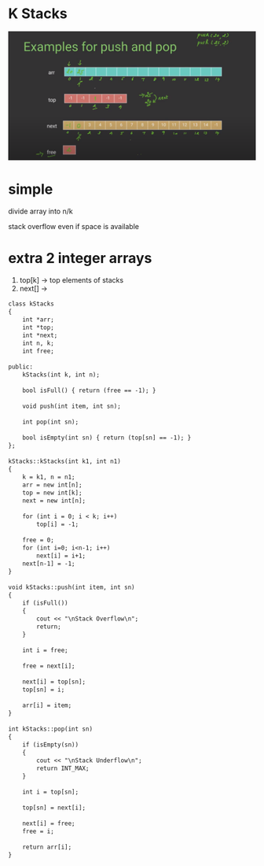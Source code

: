 # K Stacks

![K Stacks](img/k-stacks.png)

# simple 

divide array into n/k

stack overflow even if space is available

# extra 2 integer arrays

1) top[k] -> top elements of stacks
2) next[] -> 

```
class kStacks 
{ 
	int *arr;
	int *top;
	int *next;
	int n, k; 
	int free;

public: 
	kStacks(int k, int n); 

	bool isFull() { return (free == -1); } 

	void push(int item, int sn); 

	int pop(int sn); 

	bool isEmpty(int sn) { return (top[sn] == -1); } 
};

kStacks::kStacks(int k1, int n1) 
{  
	k = k1, n = n1; 
	arr = new int[n]; 
	top = new int[k]; 
	next = new int[n]; 

	for (int i = 0; i < k; i++) 
		top[i] = -1; 

	free = 0; 
	for (int i=0; i<n-1; i++) 
		next[i] = i+1; 
	next[n-1] = -1;  
} 

void kStacks::push(int item, int sn) 
{ 
	if (isFull()) 
	{ 
		cout << "\nStack Overflow\n"; 
		return; 
	} 

	int i = free;

	free = next[i]; 

	next[i] = top[sn]; 
	top[sn] = i; 

	arr[i] = item; 
} 

int kStacks::pop(int sn) 
{ 
	if (isEmpty(sn)) 
	{ 
		cout << "\nStack Underflow\n"; 
		return INT_MAX; 
	} 

	int i = top[sn]; 

	top[sn] = next[i];

	next[i] = free; 
	free = i; 

	return arr[i]; 
}
```